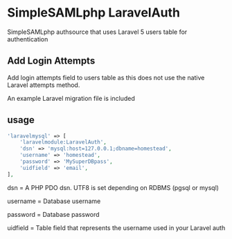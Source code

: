 # SimpleSAMLphp LaravelAuth
SimpleSAMLphp authsource that uses Laravel 5 users table for authentication

## Add Login Attempts
Add login attempts field to users table as this does not use the native Laravel attempts method.
 
An example Laravel migration file is included

## usage
```php
'laravelmysql' => [
    'laravelmodule:LaravelAuth',
    'dsn' => 'mysql:host=127.0.0.1;dbname=homestead',
    'username' => 'homestead',
    'password' => 'MySuperDBpass',
    'uidfield' => 'email', 
],
```

dsn = A PHP PDO dsn. UTF8 is set depending on RDBMS (pgsql or mysql)

username = Database username

password = Database password

uidfield = Table field that represents the username used in your Laravel auth
